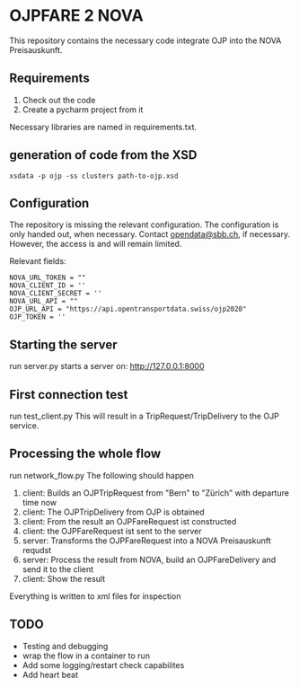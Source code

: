 # OJPFARE 2 NOVA
This repository contains the necessary code integrate OJP into the NOVA Preisauskunft.

## Requirements
1. Check out the code
2. Create a pycharm project from it

Necessary libraries are named in requirements.txt.

## generation of code from the XSD

```
xsdata -p ojp -ss clusters path-to-ojp.xsd
```
## Configuration
The repository is missing the relevant configuration.
The configuration is only handed out, when necessary. Contact opendata@sbb.ch, if necessary. However, the access is and will remain limited.

Relevant fields:
```
NOVA_URL_TOKEN = ""
NOVA_CLIENT_ID = ''
NOVA_CLIENT_SECRET = ''
NOVA_URL_API = ""
OJP_URL_API = "https://api.opentransportdata.swiss/ojp2020"
OJP_TOKEN = ''
```
## Starting the server
run server.py 
starts a server on: http://127.0.0.1:8000 

## First connection test
run test_client.py 
This will result in a TripRequest/TripDelivery to the OJP service. 

## Processing the whole flow
run network_flow.py 
The following should happen 
1. client: Builds an OJPTripRequest from "Bern" to "Zürich" with departure time now
2. client: The OJPTripDelivery from OJP is obtained
3. client: From the result an OJPFareRequest ist constructed
4. client: the OJPFareRequest ist sent to the server
5. server: Transforms the OJPFareRequest into a NOVA Preisauskunft requdst
6. server: Process the result from NOVA, build an OJPFareDelivery and send it to the client
7. client: Show the result

Everything is written to xml files for inspection


## TODO
* Testing and debugging
* wrap the flow in a container to run
* Add some logging/restart check capabilites
* Add heart beat
